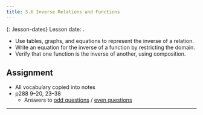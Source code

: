 ```yaml
---
title: 5.6 Inverse Relations and Functions
---
```


{: .lesson-dates}
Lesson date: .

- Use tables, graphs, and equations to represent the inverse of a relation.
- Write an equation for the inverse of a function by restricting the domain.
- Verify that one function is the inverse of another, using composition.

## Assignment

- All vocabulary copied into notes
- p288 9–20, 23–38
  - Answers to [odd questions]({{site.baseurl}}/misc/alg2-odd-answers.pdf) / [even questions]({{site.baseurl}}/misc/alg2-even-answers.pdf)

---

